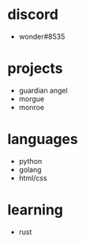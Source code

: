 discord
===

- wonder#8535

projects
===

- guardian angel
- morgue
- monroe

languages
===


- python
- golang
- html/css

learning
===

- rust
